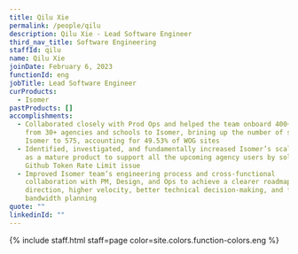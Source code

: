 ```yaml
---
title: Qilu Xie
permalink: /people/qilu
description: Qilu Xie - Lead Software Engineer
third_nav_title: Software Engineering
staffId: qilu
name: Qilu Xie
joinDate: February 6, 2023
functionId: eng
jobTitle: Lead Software Engineer
curProducts:
  - Isomer
pastProducts: []
accomplishments:
  - Collaborated closely with Prod Ops and helped the team onboard 400+ sites
    from 30+ agencies and schools to Isomer, brining up the number of sites on
    Isomer to 575, accounting for 49.53% of WOG sites
  - Identified, investigated, and fundamentally increased Isomer’s scalability
    as a mature product to support all the upcoming agency users by solving the
    Github Token Rate Limit issue
  - Improved Isomer team’s engineering process and cross-functional
    collaboration with PM, Design, and Ops to achieve a clearer roadmap &
    direction, higher velocity, better technical decision-making, and faster
    bandwidth planning
quote: ""
linkedinId: ""
---
```


{% include staff.html staff=page color=site.colors.function-colors.eng %}
